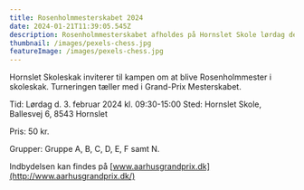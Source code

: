 ```yaml
---
title: Rosenholmmesterskabet 2024
date: 2024-01-21T11:39:05.545Z
description: Rosenholmmesterskabet afholdes på Hornslet Skole lørdag den 3. februar.
thumbnail: /images/pexels-chess.jpg
featureImage: /images/pexels-chess.jpg
---
```


Hornslet Skoleskak inviterer til kampen om at blive Rosenholmmester i skoleskak. Turneringen tæller med i Grand-Prix Mesterskabet.

Tid: Lørdag d. 3. februar 2024 kl. 09:30-15:00 Sted: Hornslet Skole, Ballesvej 6, 8543 Hornslet

Pris: 50 kr.

Grupper: Gruppe A, B, C, D, E, F samt N.

Indbydelsen kan findes på [www.aarhusgrandprix.dk](http://www.aarhusgrandprix.dk/)